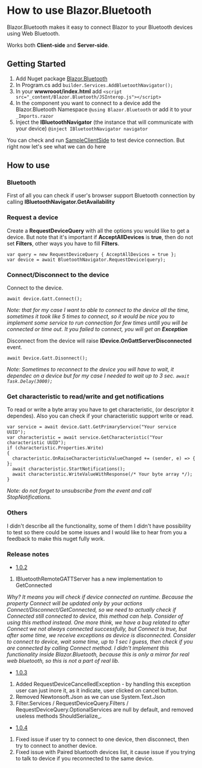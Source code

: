 # How to use Blazor.Bluetooth

Blazor.Bluetooth makes it easy to connect Blazor to your Bluetooth devices using Web Bluetooth.

Works both **Client-side** and **Server-side**.

## Getting Started

1. Add Nuget package [Blazor.Bluetooth](https://www.nuget.org/packages/Blazor.Bluetooth)
2. In Program.cs add ```builder.Services.AddBluetoothNavigator();```
3. In your **wwwrooot/index.html** add ```<script src="_content/Blazor.Bluetooth/JSInterop.js"></script>```
4. In the component you want to connect to a device add the Blazor.Bluetooth Namespace ```@using Blazor.Bluetooth``` or add it to your ```_Imports.razor```
5. Inject the **IBluetoothNavigator** (the instance that will communicate with your device) ```@inject IBluetoothNavigator navigator```

You can check and run [SampleClientSide](https://github.com/valerii-sovytskyi/Blazor.Bluetooth/tree/master/SampleClientSide) to test device connection.
But right now let's see what we can do here

## How to use

### Bluetooth
First of all you can check if user's browser support Bluetooth connection by calling **IBluetoothNavigator.GetAvailability**

### Request a device

Create a **RequestDeviceQuery** with all the options you would like to get a device. But note that it's important if **AcceptAllDevices** is **true**, then do not set **Filters**, other ways you have to fill **Filters**.

```
var query = new RequestDeviceQuery { AcceptAllDevices = true };
var device = await BluetoothNavigator.RequestDevice(query);
```

### Connect/Disconnect to the device

Connect to the device.

```await device.Gatt.Connect();```

_Note: that for my case I want to able to connect to the device all the time, sometimes it took like 5 times to connect, so it would be nice you to implement some service to run connection for few times untill you will be connected or time out. It you failed to connect, you will get an **Exception**_

Disconnect from the device will raise **IDevice.OnGattServerDisconnected** event.

```await Device.Gatt.Disonnect();```

_Note: Sometimes to reconnect to the device you will have to wait, it dependec on a device but for my case I needed to wait up to 3 sec. ```await Task.Delay(3000);```_

### Get characteristic to read/write and get notifications

To read or write a byte array you have to get characteristic, (or descriptor it dependes). Also you can check if your characteristic support write or read.

```
var service = await device.Gatt.GetPrimaryService("Your service UUID");
var characteristic = await service.GetCharacteristic("Your characteristic UUID");
if (characteristic.Properties.Write)
{
  characteristic.OnRaiseCharacteristicValueChanged += (sender, e) => { };
  await characteristic.StartNotifications();
  await characteristic.WriteValueWithResponse(/* Your byte array */);
}
```

_Note: do not forget to unsubscribe from the event and call StopNotifications._

### Others

I didn't describe all the functionality, some of them I didn't have possibility to test so there could be some issues and I would like to hear from you a feedback to make this nuget fully work.


### Release notes

- [1.0.2](https://www.nuget.org/packages/Blazor.Bluetooth/1.0.2)
1. IBluetoothRemoteGATTServer has a new implementation to GetConnected
 
_Why? It means you will check if device connected on runtime. Because the property Connect will be updated only by your actions Connect/Disconnect/GetConnected, so we need to actually check if Connected still connected to device, this method can help. Consider of using this method instead. One more think, we have a bug related to after Connect we not always connected successfully, but Connect is true, but after some time, we receive exceptions as device is disconnected. Consider to connect to device, wait some time, up to 1 sec I guess, then check if you are connected by calling Connect method. I didn't implement this functionality inside Blazor.Bluetooth, because this is only a mirror for real web bluetooth, so this is not a part of real lib._

- [1.0.3](https://www.nuget.org/packages/Blazor.Bluetooth/1.0.3)
1. Added RequestDeviceCancelledException - by handling this exception user can just inore it, as it indicate, user clicked on cancel button.
2. Removed Newtonsoft.Json as we can use System.Text.Json
3. Filter.Services / RequestDeviceQuery.Filters / RequestDeviceQuery.OptionalServices are null by default, and removed useless methods ShouldSerialize_.

- [1.0.4](https://www.nuget.org/packages/Blazor.Bluetooth/1.0.4)
1. Fixed issue if user try to connect to one device, then disconnect, then try to connect to another device.
2. Fixed issue with Paired bluetooth devices list, it cause issue if you trying to talk to device if you reconnected to the same device.